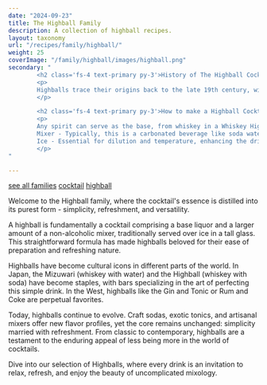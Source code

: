 ```yaml
---
date: "2024-09-23"
title: The Highball Family
description: A collection of highball recipes.
layout: taxonomy
url: "/recipes/family/highball/"
weight: 25
coverImage: "/family/highball/images/highball.png"
secondary: "
        <h2 class='fs-4 text-primary py-3'>History of The Highball Cocktail</h2>
        <p>
        Highballs trace their origins back to the late 19th century, with the term itself coined around the same time. The word 'highball' likely comes from the railroad signal for 'full speed ahead', suggesting an unobstructed path, much like the straightforwardness of these drinks. They gained popularity during the Prohibition era as an easy way to disguise bootleg liquor with mixers like soda or ginger ale.
        </p>

        <h2 class='fs-4 text-primary py-3'>How to make a Highball Cocktail</h2>
        <p>
        Any spirit can serve as the base, from whiskey in a Whiskey Highball to vodka in a Screwdriver.<br/>
        Mixer - Typically, this is a carbonated beverage like soda water, cola, ginger ale, or tonic water, which adds effervescence and often a slight sweetness or bitterness.<br/>
        Ice - Essential for dilution and temperature, enhancing the drink's refreshment factor.  <br/>
        </p>
"

---
```



<a href="/recipes/family/" class="badge bg-success text-light text-decoration-none">see all families</a> 
<a href="/recipes/category/cocktail/" class="badge text-bg-primary text-decoration-none">cocktail</a> 
<a href="/recipes/family/highball/" class="badge text-bg-info text-decoration-none">highball</a> 


Welcome to the Highball family, where the cocktail's essence is distilled into its purest form - simplicity, refreshment, and versatility. 

A highball is fundamentally a cocktail comprising a base liquor and a larger amount of a non-alcoholic mixer, traditionally served over ice in a tall glass. This straightforward formula has made highballs beloved for their ease of preparation and refreshing nature.

Highballs have become cultural icons in different parts of the world. In Japan, the Mizuwari (whiskey with water) and the Highball (whiskey with soda) have become staples, with bars specializing in the art of perfecting this simple drink. In the West, highballs like the Gin and Tonic or Rum and Coke are perpetual favorites.

Today, highballs continue to evolve. Craft sodas, exotic tonics, and artisanal mixers offer new flavor profiles, yet the core remains unchanged: simplicity married with refreshment. From classic to contemporary, highballs are a testament to the enduring appeal of less being more in the world of cocktails.

Dive into our selection of Highballs, where every drink is an invitation to relax, refresh, and enjoy the beauty of uncomplicated mixology.
